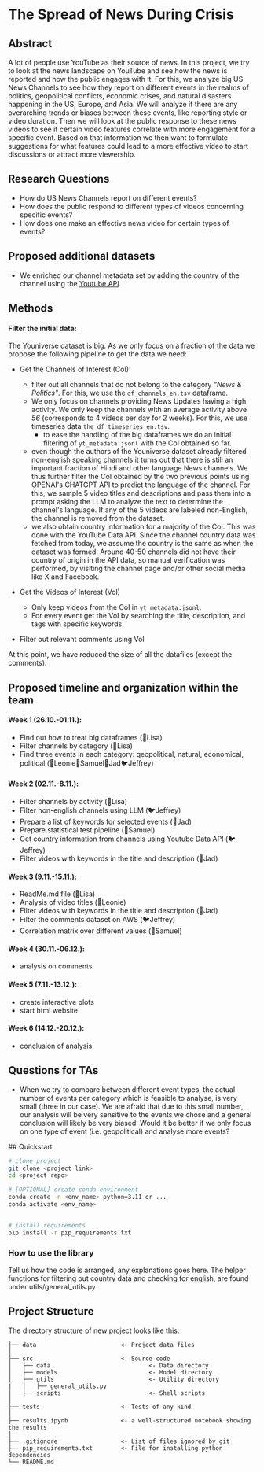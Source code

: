 
# The Spread of News During Crisis
## Abstract
A lot of people use YouTube as their source of news. In this project, we try to look at the news landscape on YouTube and see how the news is reported and how the public engages with it. For this, we analyze big US News Channels to see how they report on different events in the realms of politics, geopolitical conflicts, economic crises, and natural disasters happening in the US, Europe, and Asia. We will analyze if there are any overarching trends or biases between these events, like reporting style or video duration. Then we will look at the public response to these news videos to see if certain video features correlate with more engagement for a specific event. Based on that information we then want to formulate suggestions for what features could lead to a more effective video to start discussions or attract more viewership.

## Research Questions
- How do US News Channels report on different events?
- How does the public respond to different types of videos concerning specific events?
- How does one make an effective news video for certain types of events?

## Proposed additional datasets
- We enriched our channel metadata set by adding the country of the channel using the [Youtube API](https://developers.google.com/youtube/v3).

## Methods
#### Filter the initial data: 
The Youniverse dataset is big. As we only focus on a fraction of the data we propose the following pipeline to get the data we need:

- Get the Channels of Interest (CoI): 
    - filter out all channels that do not belong to the category _"News & Politics"_. For this, we use the `df_channels_en.tsv` dataframe.
    - We only focus on channels providing News Updates having a high activity. We only keep the channels with an average activity above *56* (corresponds to 4 videos per day for 2 weeks). For this, we use timeseries data `the df_timeseries_en.tsv`. 
        - to ease the handling of the big dataframes we do an initial filtering of `yt_metadata.jsonl` with the CoI obtained so far.
    - even though the authors of the Youniverse dataset already filtered non-english speaking channels it turns out that there is still an important fraction of Hindi and other language News channels. We thus further filter the CoI obtained by the two previous points using OPENAI's CHATGPT API to predict the language of the channel. For this, we sample 5 video titles and descriptions and pass them into a prompt asking the LLM to analyze the text to determine the channel's language. If any of the 5 videos are labeled non-English, the channel is removed from the dataset. 
    - we also obtain country information for a majority of the CoI. This was done with the YouTube Data API. Since the channel country data was fetched from today, we assume the country is the same as when the dataset was formed. Around 40-50 channels did not have their country of origin in the API data, so manual verification was performed, by visiting the channel page and/or other social media like X and Facebook.

- Get the Videos of Interest (VoI) 
    - Only keep videos from the CoI in `yt_metadata.jsonl`.
    - For every event get the VoI by searching the title, description, and tags with specific keywords.
 
- Filter out relevant comments using VoI     

At this point, we have reduced the size of all the datafiles (except the comments). 

## Proposed timeline and organization within the team
#### Week 1 (26.10.-01.11.):
- Find out how to treat big dataframes (🐋Lisa)
- Filter channels by category (🐋Lisa)
- Find three events in each category: geopolitical, natural, economical, political (🦖Leonie🦝Samuel🦔Jad🐦Jeffrey)

#### Week 2 (02.11.-8.11.):
- Filter channels by activity (🐋Lisa)
- Filter non-english channels using LLM (🐦Jeffrey)
- Prepare a list of keywords for selected events (🦔Jad)
- Prepare statistical test pipeline (🦝Samuel)
- Get country information from channels using Youtube Data API (🐦Jeffrey)
- Filter videos with keywords in the title and description (🦔Jad)

#### Week 3 (9.11.-15.11.):
- ReadMe.md file (🐋Lisa)
- Analysis of video titles (🦖Leonie)
- Filter videos with keywords in the title and description (🦔Jad)
- Filter the comments dataset on AWS (🐦Jeffrey)
- Correlation matrix over different values (🦝Samuel)

#### Week 4 (30.11.-06.12.):
- analysis on comments

#### Week 5 (7.11.-13.12.):
- create interactive plots
- start html website

#### Week 6 (14.12.-20.12.):
- conclusion of analysis



## Questions for TAs
- When we try to compare between different event types, the actual number of events per category which is feasible to analyse, is very small (three in our case). We are afraid that due to this small number, our analysis will be very sensitive to the events we chose and a general conclusion will likely be very biased. Would it be better if we only focus on one type of event (i.e. geopolitical) and analyse more events?

## Quickstart

```bash
# clone project
git clone <project link>
cd <project repo>

# [OPTIONAL] create conda environment
conda create -n <env_name> python=3.11 or ...
conda activate <env_name>


# install requirements
pip install -r pip_requirements.txt
```



### How to use the library
Tell us how the code is arranged, any explanations goes here.
The helper functions for filtering out country data and checking for english, are found under utils/general_utils.py 



## Project Structure

The directory structure of new project looks like this:

```
├── data                        <- Project data files
│
├── src                         <- Source code
│   ├── data                            <- Data directory
│   ├── models                          <- Model directory
│   ├── utils                           <- Utility directory
|   |   ├── general_utils.py
│   ├── scripts                         <- Shell scripts
│
├── tests                       <- Tests of any kind
│
├── results.ipynb               <- a well-structured notebook showing the results
│
├── .gitignore                  <- List of files ignored by git
├── pip_requirements.txt        <- File for installing python dependencies
└── README.md
```

